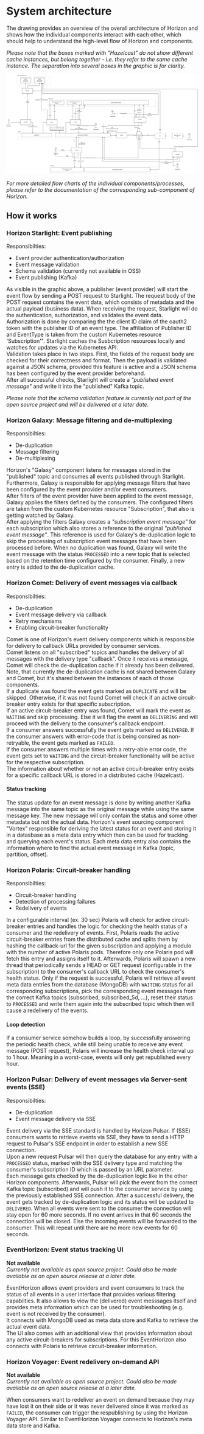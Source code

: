 # System architecture
The drawing provides an overview of the overall architecture of Horizon and shows how the individual components interact with each other, which should help to understand the high-level flow of Horizon and components.  

*Please note that the boxes marked with "Hazelcast" do not show different cache instances, but belong together - i.e. they refer to the same cache instance. The separation into several boxes in the graphic is for clarity.*  

![Architecture](./imgs/Horizon-Architecture-Detail.webp)

*For more detailed flow charts of the individual components/processes, please refer to the documentation of the corresponding sub-component of Horizon.*

## How it works

### Horizon Starlight: Event publishing

Responsibilties:
- Event provider authentication/authorization
- Event message validation
- Schema validation (currently not available in OSS)
- Event publishing (Kafka)

As visible in the graphic above, a publisher (event provider) will start the event flow by sending a POST request to Starlight. The request body of the POST request contains the event data, which consists of metadata and the actual payload (business data). When receiving the request, Starlight will do the authentication, authorization, and validates the event data.  
Authorization is done by comparing the the client ID claim of the oauth2 token with the publisher ID of an event type. The affiliation of Publisher ID and EventType is taken from the custom Kubernetes resource 'Subscription'". 
Starlight caches the Susbcription resources locally and watches for updates via the Kubernetes API.  
Validation takes place in two steps. First, the fields of the request body are checked for their correctness and format. Then the payload is validated against a JSON schema, provided this feature is active and a JSON schema has been configured by the event provider beforehand.  
After all successful checks, Starlight will create a *"published event message"* and write it into the "published" Kafka topic.  

*Please note that the schema validation feature is currently not part of the open source project and will be delivered at a later date.*

### Horizon Galaxy: Message filtering and de-multiplexing

Responsibilties:
- De-duplication
- Message filtering
- De-multiplexing

Horizon's "Galaxy" component listens for messages stored in the "published" topic and consumes all events published through Starlight. Furthermore, Galaxy is responsible for applying message filters that have been configured by the event provider and/or event consumers.  
After filters of the event provider have been applied to the event message, Galaxy applies the filters defined by the consumers. The configured filters are taken from the custom Kubernetes resource "Subscription", that also is getting watched by Galaxy.  
After applying the filters Galaxy creates a *"subscription event message"* for each subscription which also stores a reference to the original *"published event message"*. This reference is used for Galaxy's de-duplication logic to skip the processing of subscription event messages that have been processed before. When no duplication was found, Galaxy will write the event message with the status `PROCESSED` into a new topic that is selected based on the retention time configured by the consumer. Finally, a new entry is added to the de-duplication cache. 


### Horizon Comet: Delivery of event messages via callback

Responsibilties:
- De-duplication
- Event message delivery via callback
- Retry mechanisms
- Enabling circuit-breaker functionality

Comet is one of Horizon's event delivery components which is responsible for delivery to callback URLs provided by consumer services.  
Comet listens on all "subscribed" topics and handles the delivery of all messages with the delivery type "callback". Once it receives a message, Comet will check the de-duplication cache if it already has been delivered. Note, that currently the de-duplication cache is not shared between Galaxy and Comet, but it's shared between the instances of each of those components.  
If a duplicate was found the event gets marked as `DUPLICATE` and will be skipped. Otherwise, if it was not found Comet will check if an active circuit-breaker entry exists for that specific subscription.  
If an active circuit-breaker entry was found, Comet will mark the event as `WAITING` and skip processing. Else it will flag the event as `DELIVERING` and will proceed with the delivery to the consumer's callback endpoint.  
If a consumer answers successfully the event gets marked as `DELIVERED`. If the consumer answers with error-code that is being consired as non-retryable, the event gets marked as `FAILED`.  
If the consumer answers multiple times with a retry-able error code, the event gets set to `WAITING` and the circuit-breaker functionality will be active for the respective subscription.  
The information about whether or not an active circuit-breaker entry exists for a specific callback URL is stored in a distributed cache (Hazelcast).

#### Status tracking

The status update for an event message is done by writing another Kafka message into the same topic as the original message while using the same message key. The new message will only contain the status and some other metadata but not the actual data. Horizon's event sourcing component "Vortex" responsible for deriving the latest status for an event and storing it in a datasbase as a meta data entry which then can be used for tracking and querying each event's status. Each meta data entry also contains the information where to find the actual event message in Kafka (topic, partition, offset).

### Horizon Polaris: Circuit-breaker handling

Responsibilties:
- Circuit-breaker handling
- Detection of processing failures
- Redelivery of events

In a configurable interval (ex. 30 sec) Polaris will check for active circuit-breaker entries and handles the logic for checking the health status of a consumer and the redelivery of events. First, Polaris reads the active circuit-breaker entries from the distributed cache and splits them by hashing the callback-url for the given subscription and applying a modulo with the number of active Polaris pods. Therefore only one Polaris pod will fetch this entry and assigns itself to it. Afterwards, Polaris will spawn a new thread that periodically sends a HEAD or GET request (configurable in the subscription) to the consumer's callback URL to check the consumer's health status. Only if the request is successful, Polaris will retrieve all event meta data entries from the database (MongoDB) with `WAITING` status for all corresponding subscriptions, pick the corresponding event messages from the correct Kafka topics (subscribed, subscribed_5d, ...), reset their status to `PROCESSED` and write them again into the subscribed topic which then will cause a redelivery of the events.

#### Loop detection

If a consumer service somehow builds a loop, by successfully answering the periodic health check, while still being unable to receive any event message (POST request), Polaris will increase the health check interval up to 1 hour. Meaning in a worst-case, events will only get republished every hour.

### Horizon Pulsar: Delivery of event messages via Server-sent events (SSE)

Responsibilties:
- De-duplication
- Event message delivery via SSE

Event delivery via the SSE standard is handled by Horizon Pulsar. If (SSE) consumers wants to retrieve events via SSE, they have to send a HTTP request to Pulsar's SSE endpoint in order to establish a new SSE connection.  
Upon a new request Pulsar will then query the database for any entry with a `PROCESSED` status, marked with the SSE delivery type and matching the consumer's subscription ID which is passed by an URL parameter.  
Each message gets checked by the de-duplication logic like in the other Horizon components. Afterwards, Pulsar will pick the event from the correct Kafka topic (subscribed) and will push it to the consumer service by using the previously established SSE connection. After a successful delivery, the event gets tracked by de-duplication logic and its status will be updated to `DELIVERED`. When all events were sent to the consumer the connection will stay open for 60 more seconds. If no event arrives in that 60 seconds the connection will be closed. Else the incoming events will be forwarded to the consumer. This will repeat until there are no more new events for 60 seconds. 

### EventHorizon: Event status tracking UI

**Not available**  
*Currently not available as open source project. Could also be made available as an open source release at a later date.*

EventHorizon allows event providers and event consumers to track the status of all events in a user interface that provides various filtering capabilties. It also allows to view the (delivered) event messsages itself and provides meta information which can be used for troubleshooting (e.g. event is not received by the consumer).  
It connects with MongoDB used as meta data store and Kafka to retrieve the actual event data.  
The UI also comes with an additional view that provides information about any active circuit-breakers for subscriptions. For this EventHorizon also connects with Polaris to retrieve circuit-breaker information.

### Horizon Voyager: Event redelivery on-demand API

**Not available**  
*Currently not available as open source project. Could also be made available as an open source release at a later date.*

When consumers want to redeliver an event on demand because they may have lost it on their side or it was never delivered since it was marked as `FAILED`, the consumer can trigger the respublishing by using the Horizon Voyager API. Similar to EventHorizon Voyager connects to Horizon's meta data store and Kafka.